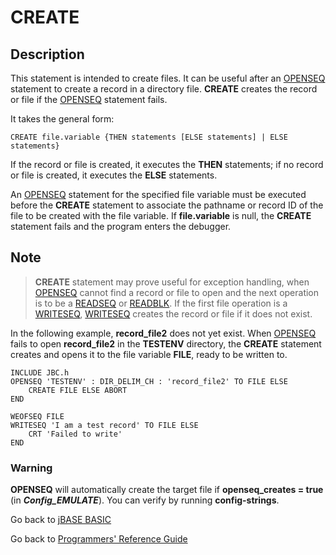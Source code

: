 # CREATE

<PageHeader />

## Description

This statement is intended to create files. It can be useful after an [OPENSEQ](./../openseq) statement to create a record in a directory file. **CREATE** creates the record or file if the [OPENSEQ](./../openseq) statement fails.

It takes the general form:

```
CREATE file.variable {THEN statements [ELSE statements] | ELSE statements}
```

If the record or file is created, it executes the **THEN** statements; if no record or file is created, it executes the **ELSE** statements.

An [OPENSEQ](./../openseq) statement for the specified file variable must be executed before the **CREATE** statement to associate the pathname or record ID of the file to be created with the file variable. If **file.variable** is null, the **CREATE** statement fails and the program enters the debugger.

## Note

> **CREATE** statement may prove useful for exception handling, when [OPENSEQ](./../openseq) cannot find a record or file to open and the next operation is to be a [READSEQ](./../readseq) or [READBLK](./../readblk). If the first file operation is a [WRITESEQ](./../writeseq), [WRITESEQ](./../writeseq) creates the record or file if it does not exist.

In the following example, **record\_file2** does not yet exist. When [OPENSEQ](./../openseq) fails to open **record\_file2** in the **TESTENV** directory, the **CREATE** statement creates and opens it to the file variable **FILE**, ready to be written to.

```
INCLUDE JBC.h
OPENSEQ 'TESTENV' : DIR_DELIM_CH : 'record_file2' TO FILE ELSE
    CREATE FILE ELSE ABORT
END

WEOFSEQ FILE
WRITESEQ 'I am a test record' TO FILE ELSE
    CRT 'Failed to write'
END
```

### Warning

**OPENSEQ** will automatically create the target file if **openseq\_creates = true** (in ***Config\_EMULATE***).
You can verify by running **config-strings**.

Go back to [jBASE BASIC](./../README.md)

Go back to [Programmers' Reference Guide](./../../reference-guides/jbc/README.md)

<PageFooter />
